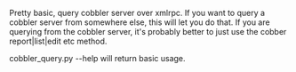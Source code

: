 Pretty basic, query cobbler server over xmlrpc.  If you want to query a cobbler
server from somewhere else, this will let you do that.  If you are querying
from the cobbler server, it's probably better to just use the cobber <object>
report|list|edit etc method.


cobbler_query.py --help will return basic usage.

